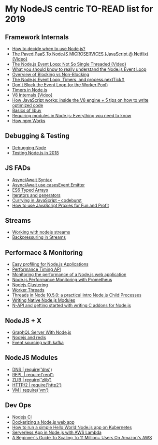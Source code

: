 # My NodeJS centric TO-READ list for 2019

##   Framework Internals

- [How to decide when to use Node.js?](https://stackoverflow.com/questions/5062614/how-to-decide-when-to-use-node-js)
- [The Paved PaaS To NodeJS MICROSERVICES (JavaScript @ Netflix) {Video}](https://www.youtube.com/watch?v=QcNqfvMeWow)
- [The Node.js Event Loop: Not So Single Threaded {Video}](https://www.youtube.com/watch?v=zphcsoSJMvM)
- [What you should know to really understand the Node.js Event Loop](https://medium.com/the-node-js-collection/what-you-should-know-to-really-understand-the-node-js-event-loop-and-its-metrics-c4907b19da4c)
- [Overview of Blocking vs Non-Blocking](https://nodejs.org/en/docs/guides/blocking-vs-non-blocking/)
- [The Node.js Event Loop, Timers, and process.nextTick()](https://nodejs.org/en/docs/guides/event-loop-timers-and-nexttick/)
- [Don't Block the Event Loop (or the Worker Pool)  
](https://nodejs.org/en/docs/guides/dont-block-the-event-loop/)
- [Timers in Node.js](https://nodejs.org/en/docs/guides/timers-in-node/)
- [V8 Internals {Video}](https://www.youtube.com/watch?v=FrufJFBSoQY)
- [How JavaScript works: inside the V8 engine + 5 tips on how to write optimized code](https://blog.sessionstack.com/how-javascript-works-inside-the-v8-engine-5-tips-on-how-to-write-optimized-code-ac089e62b12e)
- [Basics of libuv  
](http://docs.libuv.org/en/v1.x/guide/basics.html)
- [Requiring modules in Node.js: Everything you need to know](https://medium.freecodecamp.org/requiring-modules-in-node-js-everything-you-need-to-know-e7fbd119be8)
- [How npm Works  ](https://npm.github.io/how-npm-works-docs/)

## Debugging & Testing

- [Debugging Node](https://nodejs.org/en/docs/guides/debugging-getting-started/)
- [Testing Node.js in 2018](https://hackernoon.com/testing-node-js-in-2018-10a04dd77391)

## JS FADs

- [Async/Await Syntax](https://javascript.info/async-await)
- [Async/Await use cases](https://medium.freecodecamp.org/how-to-write-beautiful-node-js-apis-using-async-await-and-the-firebase-database-befdf3a5ffee)[Event Emitter](https://flaviocopes.com/node-event-emitter/)
- [ES6 Typed Arrays](https://developer.mozilla.org/en-US/docs/Web/JavaScript/Typed_arrays)
- [Iterators and generators](https://developer.mozilla.org/en-US/docs/Web/JavaScript/Guide/Iterators_and_Generators)
- [Currying in JavaScript – codeburst](https://codeburst.io/currying-in-javascript-ba51eb9778dc?gi=65b00dd4ff06)
- [How to use JavaScript Proxies for Fun and Profit](https://medium.com/dailyjs/how-to-use-javascript-proxies-for-fun-and-profit-365579d4a9f8)

## Streams

  
- [Working with nodejs streams  ](https://medium.freecodecamp.org/node-js-streams-everything-you-need-to-know-c9141306be93)
- [Backpressuring in Streams](https://nodejs.org/en/docs/guides/backpressuring-in-streams/)

##   Performace & Monitoring

  
- [Easy profiling for Node.js Applications](https://nodejs.org/en/docs/guides/simple-profiling/)
- [Performance Timing API  
](https://nodejs.org/api/perf_hooks.html)
- [Monitoring the performance of a Node.js web application](https://blog.sqreen.io/diy-node-apm/)
- [Node.js Performance Monitoring with Prometheus](https://blog.risingstack.com/node-js-performance-monitoring-with-prometheus/)
- [Nodejs Clustering  ](https://nodejs.org/api/cluster.html)
- [Worker Threads](https://nodejs.org/api/worker_threads.html)
- [Threads in Node 10.5.0: a practical intro  ](https://medium.com/dailyjs/threads-in-node-10-5-0-a-practical-intro-3b85a0a3c953)[Node.js Child Processes](https://medium.freecodecamp.org/node-js-child-processes-everything-you-need-to-know-e69498fe970a)
- [Writing Native Node.js Modules  ](https://blog.risingstack.com/writing-native-node-js-modules/)
- [N-API and getting started with writing C addons for Node.js](https://hackernoon.com/n-api-and-getting-started-with-writing-c-addons-for-node-js-cf061b3eae75)

## NodeJS + X

- [GraphQL Server With Node.js  
](https://medium.com/codingthesmartway-com-blog/creating-a-graphql-server-with-node-js-and-express-f6dddc5320e1)
- [Nodejs and redis](https://hackernoon.com/using-redis-with-node-js-8d87a48c5dd7)
- [Event sourcing with kafka](https://medium.com/@theotow/event-sourcing-with-kafka-and-nodejs-9787a8e47716)

##   NodeJS Modules
- [DNS | require('dns')  ](https://nodejs.org/api/dns.html)
- [REPL | require('repl')](https://nodejs.org/api/repl.html)
- [ZLIB | require('zlib')  ](https://nodejs.org/api/zlib.html)
- [HTTP/2 | require('http2')](https://nodejs.org/api/http2.html)
- [VM | require('vm')](https://nodejs.org/api/vm.html)

## Dev Ops

- [Nodejs CI](https://medium.com/@mosheezderman/how-to-set-up-ci-cd-pipeline-for-a-node-js-app-with-jenkins-c51581cc783c)
- [Dockerizing a Node.js web app](https://nodejs.org/en/docs/guides/nodejs-docker-webapp/)
- [How to run a simple Hello World Node.js app on Kubernetes](https://kubernetes.io/docs/tutorials/hello-minikube/)
- [Serverless App in Node.js with AWS Lambda](https://medium.com/the-node-js-collection/building-your-first-serverless-app-in-node-js-with-aws-lambda-s3-api-gateway-4d87e808d9cc)
- [A Beginner's Guide To Scaling To 11 Million+ Users On Amazon's AWS](http://highscalability.com/blog/2016/1/11/a-beginners-guide-to-scaling-to-11-million-users-on-amazons.html)

